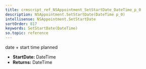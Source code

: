 ```yaml
---
title: crmscript_ref_NSAppointment_SetStartDate_DateTime_p_0
description: NSAppointment.SetStartDate(DateTime p_0)
intellisense: NSAppointment.SetStartDate
sortOrder: 817
keywords: SetStartDate(DateTime)
so.topic: reference
---
```



date + start time planned



* **StartDate:** DateTime
* **Returns:** DateTime


